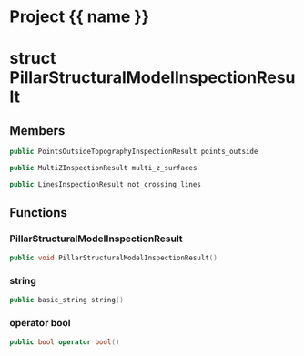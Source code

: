 <script setup>
import {useRoute} from 'vitepress'
const {path} = useRoute()
const tokens = path.split('/')
const words = tokens[2].split('-');
for (let i = 0; i < words.length; i++) {
    words[i] = words[i].charAt(0).toUpperCase() + words[i].slice(1);
    words[i] = words[i].replace('geode', 'Geode')
}
const name = words.join('-');
</script>
# Project {{ name }}

# struct PillarStructuralModelInspectionResult


## Members

```cpp
public PointsOutsideTopographyInspectionResult points_outside

```

```cpp
public MultiZInspectionResult multi_z_surfaces

```

```cpp
public LinesInspectionResult not_crossing_lines

```



## Functions

### PillarStructuralModelInspectionResult

```cpp
public void PillarStructuralModelInspectionResult()
```


### string

```cpp
public basic_string string()
```


### operator bool

```cpp
public bool operator bool()
```




